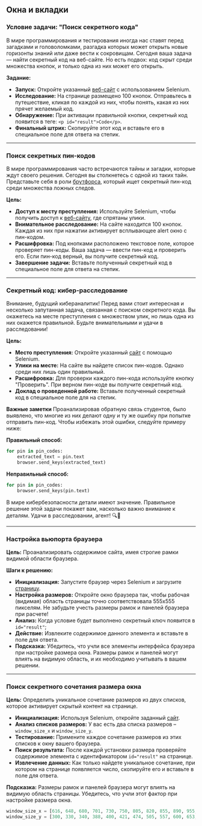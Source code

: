 ## Окна и вкладки

### Условие задачи: "Поиск секретного кода"

В мире программирования и тестирования иногда нас ставят перед загадками и головоломками, разгадка которых может открыть новые горизонты знаний или даже вести к сокровищам. Сегодня ваша задача — найти секретный код на веб-сайте. Но есть подвох: код скрыт среди множества кнопок, и только одна из них может его открыть.

**Задание:**
- **Запуск:** Откройте указанный [веб-сайт](https://parsinger.ru/selenium/5.8/1/index.html) с использованием Selenium.
- **Исследование:** На странице размещено 100 кнопок. Отправьтесь в путешествие, кликая по каждой из них, чтобы понять, какая из них прячет желаемый код.
- **Обнаружение:** При активации правильной кнопки, секретный код появится в теге: `<p id="result">Code</p>`.
- **Финальный штрих:** Скопируйте этот код и вставьте его в специальное поле для ответа на степик.

---

### Поиск секретных пин-кодов

В мире программирования часто встречаются тайны и загадки, которые ждут своего решения. Сегодня вы столкнетесь с одной из таких тайн. Представьте себя в роли [брутфорса](https://encyclopedia.kaspersky.ru/glossary/brute-force/), который ищет секретный пин-код среди множества ложных следов.

**Цель:**
- **Доступ к месту преступления:** Используйте Selenium, чтобы получить доступ к [веб-сайту](https://parsinger.ru/selenium/5.8/2/index.html), где спрятаны улики.
- **Внимательное расследование:** На сайте находится 100 кнопок. Каждая из них при нажатии активирует всплывающее alert окно с пин-кодом.
- **Расшифровка:** Под кнопками расположено текстовое поле, которое проверяет пин-коды. Ваша задача — ввести пин-код и проверить его. Если пин-код верный, вы получите секретный код.
- **Завершение задачи:** Вставьте полученный секретный код в специальное поле для ответа на степик.

---

### Секретный код: кибер-расследование

Внимание, будущий кибераналитик! Перед вами стоит интересная и несколько запутанная задача, связанная с поиском секретного кода. Вы окажетесь на месте преступления с множеством улик, но лишь одна из них окажется правильной. Будьте внимательными и удачи в расследовании!

**Цель:**
- **Место преступления:** Откройте указанный [сайт](https://parsinger.ru/selenium/5.8/3/index.html) с помощью Selenium.
- **Улики на месте:** На сайте вы найдете список пин-кодов. Однако среди них лишь один правильный.
- **Расшифровка:** Для проверки каждого пин-кода используйте кнопку "Проверить". При верном пин-коде вы получите секретный код.
- **Доклад о проведенной работе:** Вставьте полученный секретный код в специальное поле для на степик.

**Важные заметки**
Проанализировав обратную связь студентов, было выявлено, что многие из них делают одну и ту же ошибку при попытке отправить пин-код. Чтобы избежать этой ошибки, следуйте примеру ниже:

**Правильный способ:**
```python
for pin in pin_codes:
    extracted_text = pin.text
    browser.send_keys(extracted_text)
```
**Неправильный способ:**
```python
for pin in pin_codes:
    browser.send_keys(pin.text)
```
В мире кибербезопасности детали имеют значение. Правильное решение этой задачи покажет вам, насколько важно внимание к деталям. Удачи в расследовании, агент! 🔍🔐

---

### Настройка вьюпорта браузера
 

**Цель:** Проанализировать содержимое сайта, имея строгие рамки видимой области браузера.

**Шаги к решению:**
- **Инициализация:** Запустите браузер через Selenium и загрузите [страницу](https://parsinger.ru/window_size/1/).
- **Настройка размеров:** Откройте окно браузера так, чтобы рабочая (видимая) область страницы точно соответствовала 555x555 пикселям. Не забудьте учесть размеры рамок и панелей браузера при расчете!
- **Анализ:** Когда условие будет выполнено секретный ключ появится в `id="result"`;
- **Действие:** Извлеките содержимое данного элемента и вставьте в поле для ответа.
- **Подсказка:** Убедитесь, что учли все элементы интерфейса браузера при настройке размера окна. Размеры рамок и панелей могут влиять на видимую область, и их необходимо учитывать в вашем решении.

---

### Поиск секретного сочетания размера окна

**Цель:** Определить уникальное сочетание размеров из двух списков, которое активирует скрытый контент на странице.

- **Инициализация:** Используя Selenium, откройте заданный [сайт](https://parsinger.ru/window_size/2/index.html).
- **Анализ списков размеров:** У вас есть два списка размеров – `window_size_x` и `window_size_y`.
- **Тестирование:** Примените каждое сочетание размеров из этих списков к окну вашего браузера.
- **Поиск результата:** После каждой установки размера проверяйте содержимое элемента с идентификатором `id="result"` на странице.
- **Извлечение данных:** Как только найдете уникальное сочетание, при котором на странице появляется число, скопируйте его и вставьте в поле для ответа.

**Подсказка:** Размеры рамок и панелей браузера могут влиять на видимую область страницы. Убедитесь, что учли этот фактор при настройке размера окна.
```python
window_size_x = [616, 648, 680, 701, 730, 750, 805, 820, 855, 890, 955, 1000]
window_size_y = [300, 330, 340, 388, 400, 421, 474, 505, 557, 600, 653, 1000]
```